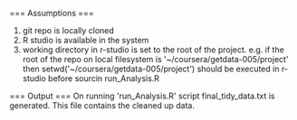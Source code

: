 === Assumptions ===

1. git repo is locally cloned
2. R studio is available in the system
3. working directory in r-studio is set to the root of the project. e.g. if the root of the repo on local filesystem is '~/coursera/getdata-005/project' then setwd('~/coursera/getdata-005/project') should be executed in r-studio before sourcin run_Analysis.R

=== Output ===
On running 'run_Analysis.R' script final_tidy_data.txt is generated. This file contains the cleaned up data.
